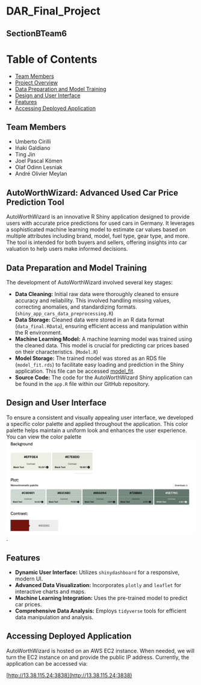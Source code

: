 # DAR_Final_Project
## SectionBTeam6

# Table of Contents
- [Team Members](#team-members)
- [Project Overview](#autoworthwizard-advanced-used-car-price-prediction-tool)
- [Data Preparation and Model Training](#data-preparation-and-model-training)
- [Design and User Interface](#design-and-user-interface)
- [Features](#features)
- [Accessing Deployed Application](#accessing-deployed-application)


## Team Members
- Umberto Cirilli
- Iñaki Galdiano
- Ting Jin
- Joel Pascal Kömen
- Olaf Odinn Lesniak
- André Olivier Meylan

## AutoWorthWizard: Advanced Used Car Price Prediction Tool

AutoWorthWizard is an innovative R Shiny application designed to provide users with accurate price predictions for used cars in Germany. It leverages a sophisticated machine learning model to estimate car values based on multiple attributes including brand, model, fuel type, gear type, and more. The tool is intended for both buyers and sellers, offering insights into car valuation to help users make informed decisions.

## Data Preparation and Model Training

The development of AutoWorthWizard involved several key stages:
- **Data Cleaning:** Initial raw data were thoroughly cleaned to ensure accuracy and reliability. This involved handling missing values, correcting anomalies, and standardizing formats.(`shiny_app_cars_data_preprocessing.R`)
- **Data Storage:** Cleaned data were stored in an R data format (`data_final.RData`), ensuring efficient access and manipulation within the R environment.
- **Machine Learning Model:** A machine learning model was trained using the cleaned data. This model is crucial for predicting car prices based on their characteristics. (`Model.R`)
- **Model Storage:** The trained model was stored as an RDS file (`model_fit.rds`) to facilitate easy loading and prediction in the Shiny application. This file can be accessed [model_fit](https://urledu-my.sharepoint.com/:u:/g/personal/ting_jin_esade_edu/Efhl4_KO5SlPug2wpj5Zm4cBc9Hzb4YhvruwNrzNMnNTIA?e=GvSWg4).
- **Source Code:** The code for the AutoWorthWizard Shiny application can be found in the `app.R` file within our GitHub repository.

## Design and User Interface

To ensure a consistent and visually appealing user interface, we developed a specific color palette and applied throughout the application. This color palette helps maintain a uniform look and enhances the user experience. You can view the color palette ![color/palette](https://github.com/tingjintj/Team6/blob/main/color-palette.png).

## Features

- **Dynamic User Interface:** Utilizes `shinydashboard` for a responsive, modern UI.
- **Advanced Data Visualization:** Incorporates `plotly` and `leaflet` for interactive charts and maps.
- **Machine Learning Integration:** Uses the pre-trained model to predict car prices.
- **Comprehensive Data Analysis:** Employs `tidyverse` tools for efficient data manipulation and analysis.

## Accessing Deployed Application

AutoWorthWizard is hosted on an AWS EC2 instance. When needed, we will turn the EC2 instance on and provide the public IP address. Currently, the application can be accessed via:

[http://13.38.115.24:3838](http://13.38.115.24:3838)
